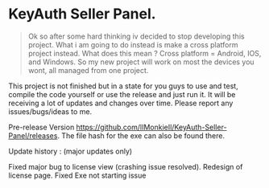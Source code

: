 # KeyAuth Seller Panel.

>Ok so after some hard thinking iv decided to stop developing this project.
What i am going to do instead is make a cross platform project instead.
What does this mean ?
Cross platform = Android, IOS, and Windows.
So my new project will work on most the devices you wont, all managed from one project.

This project is not finished but in a state for you guys to use and test, compile the code yourself or use the release and just run it.
It will be receiving a lot of updates and changes over time.
Please report any issues/bugs/ideas to me.

Pre-release Version  https://github.com/lIMonkieIl/KeyAuth-Seller-Panel/releases.
The file hash for the exe can also be found there.

Update history : (major updates only)

Fixed major bug to license view (crashing issue resolved).
Redesign of license page.
Fixed Exe not starting issue
